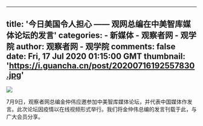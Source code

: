 
---
title: '今日美国令人担心 —— 观网总编在中美智库媒体论坛的发言'
categories: 
    - 新媒体
    - 观察者网 - 观学院
author: 观察者网 - 观学院
comments: false
date: Fri, 17 Jul 2020 01:15:00 GMT
thumbnail: 'https://i.guancha.cn/post/20200716192557830.jpg'
---

<div>   
<img src="https://i.guancha.cn/post/20200716192557830.jpg" referrerpolicy="no-referrer"><p>7月9日，观察者网总编金仲伟应邀参加中美智库媒体论坛，并代表中国媒体作发言。此次论坛因疫情以在线视频形式举行。我们将金仲伟总编的发言刊载于此，与广大会员分享。</p>  
</div>
            